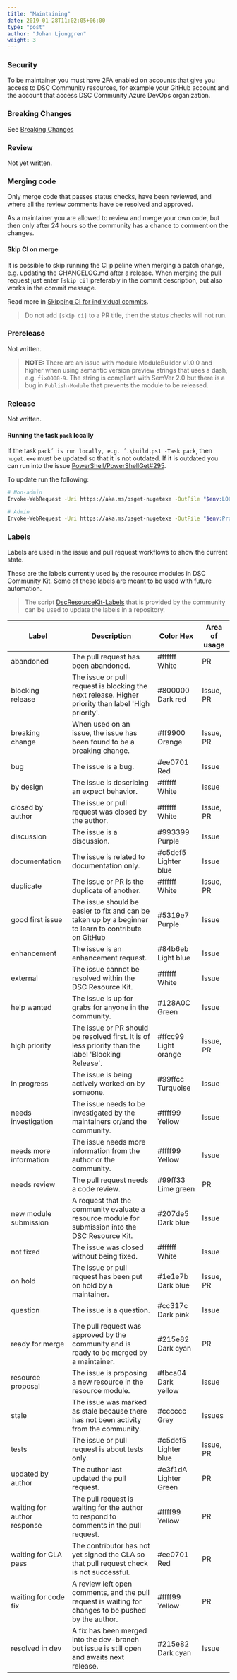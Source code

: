 ```yaml
---
title: "Maintaining"
date: 2019-01-28T11:02:05+06:00
type: "post"
author: "Johan Ljunggren"
weight: 3
---
```


### Security

To be maintainer you must have 2FA enabled on accounts that give you
access to DSC Community resources, for example your GitHub account and
the account that access DSC Community Azure DevOps organization.

### Breaking Changes

See [Breaking Changes](/guidelines/contributing#breaking-changes)

### Review

Not yet written.

### Merging code

Only merge code that passes status checks, have been reviewed, and where
all the review comments have be resolved and approved.

As a maintainer you are allowed to review and merge your own code, but
then only after 24 hours so the community has a chance to comment on
the changes.

#### Skip CI on merge

It is possible to skip running the CI pipeline when merging a patch change,
e.g. updating the CHANGELOG.md after a release. When merging the pull
request just enter `[skip ci]` preferably in the commit description, but
also works in the commit message.

Read more in [Skipping CI for individual commits](https://docs.microsoft.com/en-us/azure/devops/pipelines/build/triggers?view=azure-devops&tabs=yaml#skipping-ci-for-individual-commits).

>Do not add `[skip ci]` to a PR title, then the status checks will not
>run.

### Prerelease

Not written.

>**NOTE:** There are an issue with module ModuleBuilder v1.0.0 and higher
>when using semantic version preview strings that uses a dash, e.g. `fix0008-9`.
>The string is compliant with SemVer 2.0 but there is a  bug in
>`Publish-Module` that prevents the module to be released.

### Release

Not written.

#### Running the task `pack` locally

If the task `pack´ is run locally, e.g. ´.\build.ps1 -Task pack`, then
`nuget.exe` must be updated so that it is not outdated. If it is outdated
you can run into the issue [PowerShell/PowerShellGet#295](https://github.com/PowerShell/PowerShellGet/issues/295).

To update run the following:

```bash
# Non-admin
Invoke-WebRequest -Uri https://aka.ms/psget-nugetexe -OutFile "$env:LOCALAPPDATA\Microsoft\Windows\PowerShell\PowerShellGet\NuGet.exe"

# Admin
Invoke-WebRequest -Uri https://aka.ms/psget-nugetexe -OutFile "$env:ProgramData\Microsoft\Windows\PowerShell\PowerShellGet\NuGet.exe"
```

### Labels

Labels are used in the issue and pull request workflows to show the
current state.

These are the labels currently used by the resource modules in DSC Community
Kit. Some of these labels are meant to be used with future automation.

>The script
>[DscResourceKit-Labels](https://gist.github.com/johlju/f83f99787029a6b5d65cfd6844cf9449)
>that is provided by the community can be used to update the labels in a
>repository.

Label | Description | Color Hex | Area of usage
--- | --- | --- | --- |
abandoned | The pull request has been abandoned. | #ffffff White | PR
blocking release | The issue or pull request is blocking the next release. Higher priority than label 'High priority'. | #800000 Dark red | Issue, PR
breaking change | When used on an issue, the issue has been found to be a breaking change. | #ff9900 Orange | Issue, PR
bug | The issue is a bug. | #ee0701 Red | Issue
by design | The issue is describing an expect behavior.  | #ffffff White | Issue
closed by author | The issue or pull request was closed by the author. | #ffffff White | Issue, PR
discussion | The issue is a discussion. | #993399 Purple | Issue
documentation | The issue is related to documentation only. | #c5def5 Lighter blue | Issue
duplicate | The issue or PR is the duplicate of another. | #ffffff White | Issue, PR
good first issue | The issue should be easier to fix and can be taken up by a beginner to learn to contribute on GitHub | #5319e7 Purple | Issue
enhancement | The issue is an enhancement request. | #84b6eb Light blue | Issue
external | The issue cannot be resolved within the DSC Resource Kit. | #ffffff White | Issue
help wanted | The issue is up for grabs for anyone in the community. | #128A0C Green | Issue
high priority | The issue or PR should be resolved first. It is of less priority than the label 'Blocking Release'. | #ffcc99 Light orange | Issue, PR
in progress | The issue is being actively worked on by someone. | #99ffcc Turquoise | Issue
needs investigation | The issue needs to be investigated by the maintainers or/and the community. | #ffff99 Yellow | Issue
needs more information | The issue needs more information from the author or the community. | #ffff99 Yellow | Issue
needs review | The pull request needs a code review. | #99ff33 Lime green | PR
new module submission | A request that the community evaluate a resource module for submission into the DSC Resource Kit. | #207de5 Dark blue | Issue
not fixed | The issue was closed without being fixed. | #ffffff White | Issue
on hold | The issue or pull request has been put on hold by a maintainer. | #1e1e7b Dark blue | Issue, PR
question | The issue is a question. | #cc317c Dark pink | Issue
ready for merge | The pull request was approved by the community and is ready to be merged by a maintainer. | #215e82 Dark cyan | PR
resource proposal | The issue is proposing a new resource in the resource module. | #fbca04 Dark yellow | Issue
stale | The issue was marked as stale because there has not been activity from the community. | #cccccc Grey | Issues
tests | The issue or pull request is about tests only. | #c5def5 Lighter blue | Issue, PR
updated by author | The author last updated the pull request. | #e3f1dA Lighter Green | PR
waiting for author response | The pull request is waiting for the author to respond to comments in the pull request. | #ffff99 Yellow | PR
waiting for CLA pass | The contributor has not yet signed the CLA so that pull request check is not successful. | #ee0701 Red | PR
waiting for code fix | A review left open comments, and the pull request is waiting for changes to be pushed by the author. | #ffff99 Yellow | PR
resolved in dev | A fix has been merged into the dev-branch but issue is still open and awaits next release. | #215e82 Dark cyan | Issue
